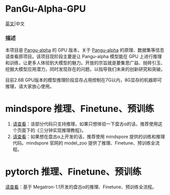 # PanGu-Alpha-GPU

[英文](README-en.md)|中文

### 描述

本项目是  [Pangu-alpha](https://git.openi.org.cn/PCL-Platform.Intelligence/PanGu-Alpha) 的 GPU 版本，关于  [Pangu-alpha](https://git.openi.org.cn/PCL-Platform.Intelligence/PanGu-Alpha) 的原理、数据集等信息请查看原项目。该项目现阶段主要是让 Pangu-alpha 模型能在 GPU 上进行推理和训练，让更多人体验到大模型的魅力。开放的宗旨就是要集思广益、抛砖引玉、挖掘大模型应用潜力，同时发现存在的问题，以指导我们未来的创新研究和突破。

目前2.6B GPU版本的模型推理阶段显存占用控制在7G以内，8G显存的机器即可推理，请大家放心使用。



# mindspore 推理、Finetune、预训练

1. [请查看](inference_mindspore_gpu/README.md)：该部分代码只支持推理，如果只想体验一下盘古α的话，推荐使用这个页面下的《三分钟实现推理教程》。
2. [请查看](https://gitee.com/mindspore/models/tree/master/official/nlp/pangu_alpha  )：如果想在盘古α上开发的话，推荐使用 mindspore 提供的训练和推理代码。mindspore 官网的 model_zoo 提供了推理、Finetune、预训练全流程。

# pytorch 推理、Finetune、预训练

[请查看](panguAlpha_pytorch/README.md)：基于 Megatron-1.1开发的盘古α的推理、Finetune、预训练全流程。

